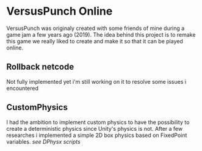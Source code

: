 # VersusPunch Online
VersusPunch was originaly created with some friends of mine during a game jam a few years ago (2019).
The idea behind this project is to remake this game we really liked to create and make it so that it can be played online.


## Rollback netcode
Not fully implemented yet i'm still working on it to resolve some issues i encountered

## CustomPhysics
I had the ambition to implement custom physics to have the possibility to create a deterministic physics since Unity's physics is not.
After a few researches i implemented a simple 2D box physics based on FixedPoint variables.
*see DPhysx scripts*
